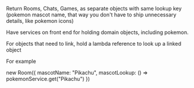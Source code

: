 Return Rooms, Chats, Games, as separate objects with same lookup key 
(pokemon mascot name, that way you don't have to ship unnecessary details,
like pokemon icons)



Have services on front end for holding domain objects, including pokemon.

For objects that need to link, hold a lambda reference to look up a linked object

For example

new Room({
    mascotName: "Pikachu",
    mascotLookup: () => pokemonService.get("Pikachu")
})